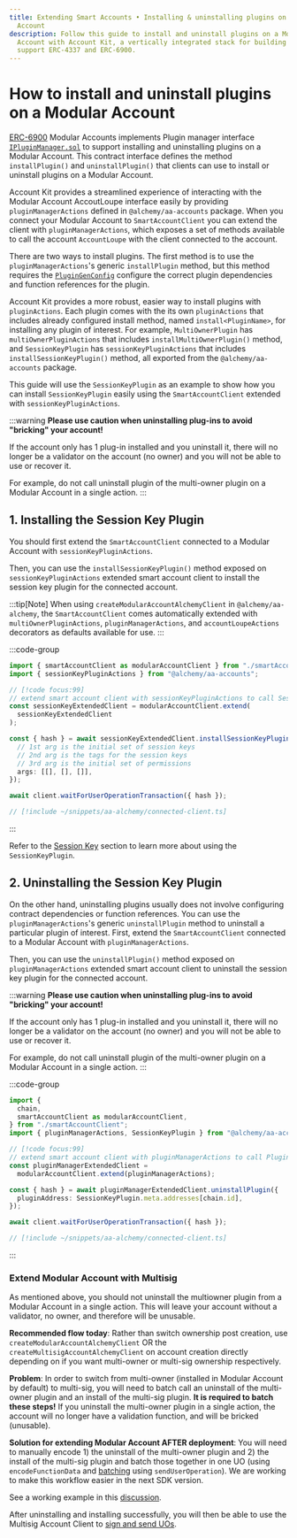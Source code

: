 ```yaml
---
title: Extending Smart Accounts • Installing & uninstalling plugins on a Modular
  Account
description: Follow this guide to install and uninstall plugins on a Modular
  Account with Account Kit, a vertically integrated stack for building apps that
  support ERC-4337 and ERC-6900.
---
```


# How to install and uninstall plugins on a Modular Account

[ERC-6900](https://eips.ethereum.org/EIPS/eip-6900) Modular Accounts implements Plugin manager interface [`IPluginManager.sol`](https://eips.ethereum.org/EIPS/eip-6900#ipluginmanagersol) to support installing and uninstalling plugins on a Modular Account. This contract interface defines the method `installPlugin()` and `uninstallPlugin()` that clients can use to install or uninstall plugins on a Modular Account.

Account Kit provides a streamlined experience of interacting with the Modular Account AccoutLoupe interface easily by providing `pluginManagerActions` defined in `@alchemy/aa-accounts` package. When you connect your Modular Account to `SmartAccountClient` you can extend the client with `pluginManagerActions`, which exposes a set of methods available to call the account `AccountLoupe` with the client connected to the account.

There are two ways to install plugins. The first method is to use the `pluginManagerActions`'s generic `installPlugin` method, but this method requires the [`PluginGenConfig`](https://github.com/alchemyplatform/aa-sdk/blob/a9a11ec23b1084fa43edaa3cb933ff36318ca573/packages/accounts/plugindefs/types.ts) configure the correct plugin dependencies and function references for the plugin.

Account Kit provides a more robust, easier way to install plugins with `pluginActions`. Each plugin comes with the its own `pluginActions` that includes already configured install method, named `install<PluginName>`, for installing any plugin of interest. For example, `MultiOwnerPlugin` has `multiOwnerPluginActions` that includes `installMultiOwnerPlugin()` method, and `SessionKeyPlugin` has `sessionKeyPluginActions` that includes `installSessionKeyPlugin()` method, all exported from the `@alchemy/aa-accounts` package.

This guide will use the `SessionKeyPlugin` as an example to show how you can install `SessionKeyPlugin` easily using the `SmartAccountClient` extended with `sessionKeyPluginActions`.

:::warning
**Please use caution when uninstalling plug-ins to avoid "bricking" your account!**

If the account only has 1 plug-in installed and you uninstall it, there will no longer be a validator on the account (no owner) and you will not be able to use or recover it.

For example, do not call uninstall plugin of the multi-owner plugin on a Modular Account in a single action.
:::

## 1. Installing the Session Key Plugin

You should first extend the `SmartAccountClient` connected to a Modular Account with `sessionKeyPluginActions`.

Then, you can use the `installSessionKeyPlugin()` method exposed on `sessionKeyPluginActions` extended smart account client to install the session key plugin for the connected account.

:::tip[Note]
When using `createModularAccountAlchemyClient` in `@alchemy/aa-alchemy`, the `SmartAccountClient` comes automatically extended with `multiOwnerPluginActions`, `pluginManagerActions`, and `accountLoupeActions` decorators as defaults available for use.
:::

:::code-group

```ts [example.ts]
import { smartAccountClient as modularAccountClient } from "./smartAccountClient";
import { sessionKeyPluginActions } from "@alchemy/aa-accounts";

// [!code focus:99]
// extend smart account client with sessionKeyPluginActions to call SessionKeyPlugin methods
const sessionKeyExtendedClient = modularAccountClient.extend(
  sessionKeyExtendedClient
);

const { hash } = await sessionKeyExtendedClient.installSessionKeyPlugin({
  // 1st arg is the initial set of session keys
  // 2nd arg is the tags for the session keys
  // 3rd arg is the initial set of permissions
  args: [[], [], []],
});

await client.waitForUserOperationTransaction({ hash });
```

```ts [smartAccountClient.ts]
// [!include ~/snippets/aa-alchemy/connected-client.ts]
```

:::

Refer to the [Session Key](/using-smart-accounts/session-keys/) section to learn more about using the `SessionKeyPlugin`.

## 2. Uninstalling the Session Key Plugin

On the other hand, uninstalling plugins usually does not involve configuring contract dependencies or function references. You can use the `pluginManagerActions`'s generic `uninstallPlugin` method to uninstall a particular plugin of interest.
First, extend the `SmartAccountClient` connected to a Modular Account with `pluginManagerActions`.

Then, you can use the `uninstallPlugin()` method exposed on `pluginManagerActions` extended smart account client to uninstall the session key plugin for the connected account.

:::warning
**Please use caution when uninstalling plug-ins to avoid "bricking" your account!**

If the account only has 1 plug-in installed and you uninstall it, there will no longer be a validator on the account (no owner) and you will not be able to use or recover it.

For example, do not call uninstall plugin of the multi-owner plugin on a Modular Account in a single action.
:::

:::code-group

```ts [example.ts]
import {
  chain,
  smartAccountClient as modularAccountClient,
} from "./smartAccountClient";
import { pluginManagerActions, SessionKeyPlugin } from "@alchemy/aa-accounts";

// [!code focus:99]
// extend smart account client with pluginManagerActions to call PluginManager action methods
const pluginManagerExtendedClient =
  modularAccountClient.extend(pluginManagerActions);

const { hash } = await pluginManagerExtendedClient.uninstallPlugin({
  pluginAddress: SessionKeyPlugin.meta.addresses[chain.id],
});

await client.waitForUserOperationTransaction({ hash });
```

```ts [smartAccountClient.ts]
// [!include ~/snippets/aa-alchemy/connected-client.ts]
```

:::

### Extend Modular Account with Multisig

As mentioned above, you should not uninstall the multiowner plugin from a Modular Account in a single action. This will leave your account without a validator, no owner, and therefore will be unusable.

**Recommended flow today**: Rather than switch ownership post creation, use `createModularAccountAlchemyClient` OR the `createMultisigAccountAlchemyClient` on account creation directly depending on if you want multi-owner or multi-sig ownership respectively.

**Problem**: In order to switch from multi-owner (installed in Modular Account by default) to multi-sig, you will need to batch call an uninstall of the multi-owner plugin and an install of the multi-sig plugin. **It is required to batch these steps!** If you uninstall the multi-owner plugin in a single action, the account will no longer have a validation function, and will be bricked (unusable).

**Solution for extending Modular Account AFTER deployment**: You will need to manually encode 1) the uninstall of the multi-owner plugin and 2) the install of the multi-sig plugin and batch those together in one UO (using `encodeFunctionData` and [batching](/using-smart-accounts/batch-user-operations/) using `sendUserOperation`). We are working to make this workflow easier in the next SDK version.

See a working example in this [discussion](https://github.com/alchemyplatform/aa-sdk/discussions/865#discussioncomment-10206160).

After uninstalling and installing successfully, you will then be able to use the Multisig Account Client to [sign and send UOs](/smart-accounts/modular-account/multisig-plugin/getting-started/).
